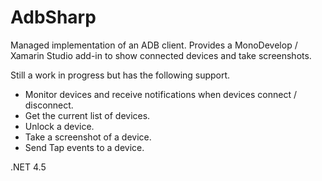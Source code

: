 # AdbSharp

Managed implementation of an ADB client. Provides a MonoDevelop / Xamarin Studio add-in to show connected devices and take screenshots.

Still a work in progress but has the following support.

- Monitor devices and receive notifications when devices connect / disconnect.
- Get the current list of devices.
- Unlock a device.
- Take a screenshot of a device.
- Send Tap events to a device.

.NET 4.5
